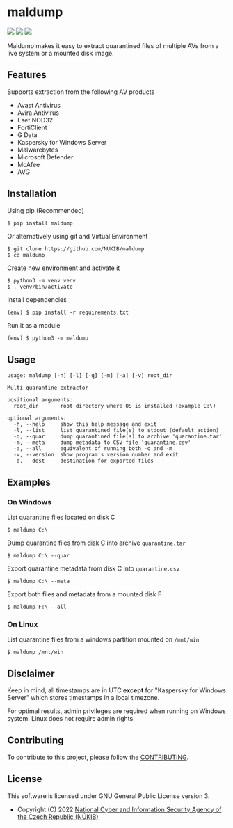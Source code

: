 # maldump

[![](https://img.shields.io/badge/Category-Applications%20in%20Python-E5A505?style=flat-square)]() [![](https://img.shields.io/badge/Language-Python-E5A505?style=flat-square)]() [![](https://img.shields.io/badge/Version-0.2.0-E5A505?style=flat-square&color=green)]()

Maldump makes it easy to extract quarantined files of multiple AVs from a live system or a mounted disk image.

## Features

Supports extraction from the following AV products

  * Avast Antivirus
  * Avira Antivirus
  * Eset NOD32
  * FortiClient
  * G Data
  * Kaspersky for Windows Server
  * Malwarebytes
  * Microsoft Defender
  * McAfee
  * AVG

## Installation

Using pip (Recommended)

```bash
$ pip install maldump
```

Or alternatively using git and Virtual Environment

```
$ git clone https://github.com/NUKIB/maldump
$ cd maldump
```

Create new environment and activate it

```
$ python3 -m venv venv
$ . venv/bin/activate
```

Install dependencies

```
(env) $ pip install -r requirements.txt
```

Run it as a module

```
(env) $ python3 -m maldump
```

## Usage

```
usage: maldump [-h] [-l] [-q] [-m] [-a] [-v] root_dir

Multi-quarantine extractor

positional arguments:
  root_dir       root directory where OS is installed (example C:\)

optional arguments:
  -h, --help     show this help message and exit
  -l, --list     list quarantined file(s) to stdout (default action)
  -q, --quar     dump quarantined file(s) to archive 'quarantine.tar'
  -m, --meta     dump metadata to CSV file 'quarantine.csv'
  -a, --all      equivalent of running both -q and -m
  -v, --version  show program's version number and exit
  -d, --dest     destination for exported files
```

## Examples

### On Windows

List quarantine files located on disk C

```
$ maldump C:\
```

Dump quarantine files from disk C into archive `quarantine.tar`

```
$ maldump C:\ --quar
```

Export quarantine metadata from disk C into `quarantine.csv`

```
$ maldump C:\ --meta
```

Export both files and metadata from a mounted disk F

```
$ maldump F:\ --all
```

### On Linux

List quarantine files from a windows partition mounted on `/mnt/win`

```
$ maldump /mnt/win
```

## Disclaimer

Keep in mind, all timestamps are in UTC **except** for "Kaspersky for Windows Server" which stores timestamps in a local timezone.

For optimal results, admin privileges are required when running on Windows system. Linux does not require admin rights.

## Contributing

To contribute to this project, please follow the [CONTRIBUTING](./CONTRIBUTING.md).

## License

This software is licensed under GNU General Public License version 3.

* Copyright (C) 2022 [National Cyber and Information Security Agency of the Czech Republic (NÚKIB)](https://www.nukib.cz/en/)
